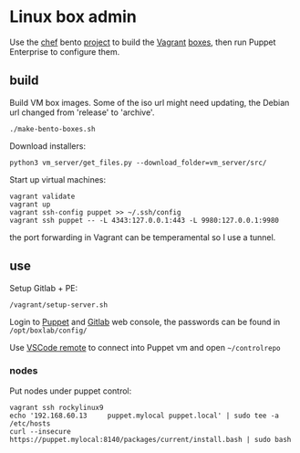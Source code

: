 # Linux box admin

Use the [chef](https://www.chef.io/products/chef-infra) bento [project](https://github.com/chef/bento) to build the [Vagrant](https://www.vagrantup.com/) [boxes](https://app.vagrantup.com/bento), then run Puppet Enterprise to configure them.

## build

Build VM box images. Some of the iso url might need updating, the Debian url changed from 'release' to 'archive'.

```shell
./make-bento-boxes.sh
```

Download installers:

```shell
python3 vm_server/get_files.py --download_folder=vm_server/src/
```

Start up virtual machines:

```shell
vagrant validate
vagrant up
vagrant ssh-config puppet >> ~/.ssh/config
vagrant ssh puppet -- -L 4343:127.0.0.1:443 -L 9980:127.0.0.1:9980
```

the port forwarding in Vagrant can be temperamental so I use a tunnel.

## use

Setup Gitlab + PE:

```shell
/vagrant/setup-server.sh
```

Login to [Puppet](https://localhost:4343/auth/login?redirect=/) and [Gitlab](http://localhost:9980/users/sign_in) web console, the passwords can be found in `/opt/boxlab/config/`

Use [VSCode remote](https://code.visualstudio.com/docs/remote/remote-overview) to connect into Puppet vm and open `~/controlrepo`

### nodes

Put nodes under puppet control:

```shell
vagrant ssh rockylinux9
echo '192.168.60.13     puppet.mylocal puppet.local' | sudo tee -a /etc/hosts
curl --insecure https://puppet.mylocal:8140/packages/current/install.bash | sudo bash
```